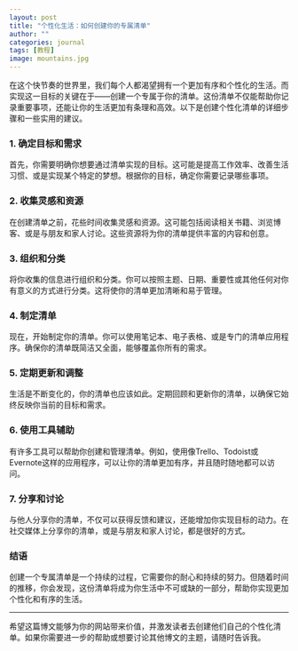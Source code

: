 ```yaml
---
layout: post
title: "个性化生活：如何创建你的专属清单"
author: ""
categories: journal
tags: [教程]
image: mountains.jpg
---
```

在这个快节奏的世界里，我们每个人都渴望拥有一个更加有序和个性化的生活。而实现这一目标的关键在于——创建一个专属于你的清单。这份清单不仅能帮助你记录重要事项，还能让你的生活更加有条理和高效。以下是创建个性化清单的详细步骤和一些实用的建议。


### 1. **确定目标和需求**

首先，你需要明确你想要通过清单实现的目标。这可能是提高工作效率、改善生活习惯、或是实现某个特定的梦想。根据你的目标，确定你需要记录哪些事项。

### 2. **收集灵感和资源**

在创建清单之前，花些时间收集灵感和资源。这可能包括阅读相关书籍、浏览博客、或是与朋友和家人讨论。这些资源将为你的清单提供丰富的内容和创意。

### 3. **组织和分类**

将你收集的信息进行组织和分类。你可以按照主题、日期、重要性或其他任何对你有意义的方式进行分类。这将使你的清单更加清晰和易于管理。

### 4. **制定清单**

现在，开始制定你的清单。你可以使用笔记本、电子表格、或是专门的清单应用程序。确保你的清单既简洁又全面，能够覆盖你所有的需求。

### 5. **定期更新和调整**

生活是不断变化的，你的清单也应该如此。定期回顾和更新你的清单，以确保它始终反映你当前的目标和需求。

### 6. **使用工具辅助**

有许多工具可以帮助你创建和管理清单。例如，使用像Trello、Todoist或Evernote这样的应用程序，可以让你的清单更加有序，并且随时随地都可以访问。

### 7. **分享和讨论**

与他人分享你的清单，不仅可以获得反馈和建议，还能增加你实现目标的动力。在社交媒体上分享你的清单，或是与朋友和家人讨论，都是很好的方式。

### 结语

创建一个专属清单是一个持续的过程，它需要你的耐心和持续的努力。但随着时间的推移，你会发现，这份清单将成为你生活中不可或缺的一部分，帮助你实现更加个性化和有序的生活。

---

希望这篇博文能够为你的网站带来价值，并激发读者去创建他们自己的个性化清单。如果你需要进一步的帮助或想要讨论其他博文的主题，请随时告诉我。

